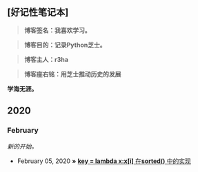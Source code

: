 ## [好记性笔记本]

> **博客签名：我喜欢学习。**

> **博客目的：记录Python芝士。**

> **博客主人：r3ha**
               
> **博客座右铭：用芝士推动历史的发展**

**学海无涯。** 


## 2020
### February
*新的开始。*
* February 05, 2020 **»** [**key = lambda x:x[i]** 在**sorted()** 中的实现](https://github.com/r3ha/r3ha.github.io/issues/1)
